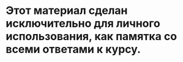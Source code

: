 # Этот материал сделан исключительно для личного использования, как памятка со всеми ответами к курсу.
